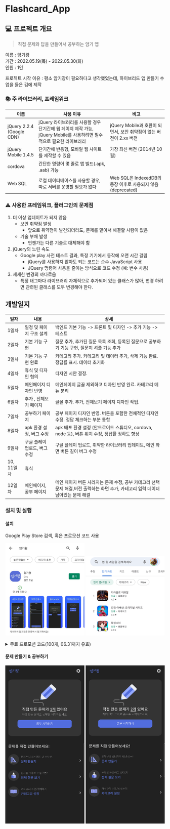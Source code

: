 # Flashcard_App



## :computer: 프로젝트 개요

> 직접 문제와 답을 만들어서 공부하는 암기 앱

이름 : 암기왕  
기간 : 2022.05.19(목) - 2022.05.30(화)  
인원 : 1인

프로젝트 시작 이유 : 평소 암기장이 필요하다고 생각했었는데, 하이브리드 앱 만들기 수업을 들은 김에 제작  



### :books: 주 라이브러리, 프레임워크

|이름|사용 이유|비고|
|--|--|--|
|jQuery 2.2.4 (Google CDN)|jQuery 라이브러리를 사용할 경우 단기간에 웹 페이지 제작 가능, jQuery Mobile를 사용하려면 필수적으로 필요한 라이브러리| jQuery Mobile과 호환이 되면서, 보안 취약점이 없는 버전이 2.xx 버전 |
|jQuery Mobile 1.4.5| 단기간에 반응형, 모바일 웹 사이트를 제작할 수 있음 |가장 최신 버전 (2014년 10월)|
|cordova| 간단한 명령어 몇 줄로 앱 빌드(.apk, .aab) 가능 ||
|Web SQL| 로컬 데이터베이스를 사용할 경우, 따로 서버를 운영할 필요가 없다 |Web SQL은 IndexedDB의 등장 이후로 사용되지 않음 (deprecated)|



### :warning: 사용한 프레임워크, 플러그인의 문제점

1. 더 이상 업데이트가 되지 않음
   - 보안 취약점 발생
     - 앞으로 취약점이 발견되더라도, 문제를 맡아서 해결할 사람이 없음
   - 기술 부채 발생
     - 언젠가는 다른 기술로 대체해야 함
2. jQuery의 느린 속도
   - Google play 사전 테스트 결과, 특정 기기에서 동작에 오랜 시간 걸림
     - jQuery를 사용하지 않아도 되는 코드는 순수 JavaScript 사용
     - JQuery 명령어 사용을 줄이는 방식으로 코드 수정 (예: 변수 사용)
3. 세세한 변경의 까다로움
   - 특정 태그마다 라이브러리 자체적으로 추가되어 있는 클래스가 많아, 변경 하려면 관련된 클래스를 모두 변경해야 한다.



## 개발일지

| 일자       | 내용                          | 상세                                                         |
| ---------- | ----------------------------- | ------------------------------------------------------------ |
| 1일차      | 일정 및 페이지 구조 설계      | 백엔드 기본 기능 -> 프론트 및 디자인 -> 추가 기능 -> 테스트  |
| 2일차      | 기본 기능 구현                | 질문 추가, 추가된 질문 목록 조회, 등록된 질문으로 공부하기 기능 구현, 질문지 셔플 기능 추가 |
| 3일차      | 기본 기능 구현 완료           | 카테고리 추가. 카테고리 및 데이터 추가, 삭제 기능 완료. 정답률 표시. 데이터 초기화 |
| 4일차      | 휴식 및 디자인 협의           | 디자인 시안 결정.                                            |
| 5일차      | 메인페이지 디자인 반영        | 메인페이지 글꼴 제외하고 디자인 반영 완료. 카테고리 메뉴 분리 |
| 6일차      | 추가 , 전체보기 페이지        | 글꼴 추가. 추가, 전체보기 페이지 디자인 작업.                |
| 7일차      | 공부하기 페이지               | 공부 페이지 디자인 반영. 버튼을 포함한 전체적인 디자인 수정. 정답 체크하는 부분 통합 |
| 8일차      | apk 환경 설정, 버그 수정      | apk 배포 환경 설정 (안드로이드 스튜디오, cordova, node 등), 버튼 위치 수정, 정답률 정확도 향상 |
| 9일차      | 구글 플레이 업로드, 버그 수정 | 구글 플레이 업로드, 취약한 라이브러리 업데이트, 메인 화면 버튼 길이 버그 수정 |
| 10, 11일차 | 휴식                          |                                                              |
| 12일차     | 메인페이지, 공부 페이지       | 메인 페이지 버튼 사라지는 문제 수정, 공부 카테고리 선택 문제 해결,버전 출력하는 화면 추가, 카테고리 입력 데이터 남아있는 문제 해결 |



### 설치 및 실행



#### 설치

Google Play Store 검색, 혹은 프로모션 코드 사용

<p>
    <img src="./docs/img/search_app.jpg" width="250px">
    <img src="./docs/img/use_promotion_code.gif" width="250px" height="250px">
</p>


<details>
    <summary>무료 프로모션 코드(100개, 06.31까지 유효)</summary>
    502CQSTZXTQ9Y28UMF3NAP9<br>  
FXNDPZXQHR1MZS7UDCZWT2V<br>  
G8TC5DNUR1Y934V33WK97U0<br>  
HF94S00K72TPJFLFLW183UA<br>  
55T991NYSPQRF3YB3EHFC18<br>  
K1Y7U0DHTBBQ2C8J9418PND<br>  
LGAVXAL6T23FZN2WPK5PPGZ<br>  
1HMVDUFNXBV7NNVQEPR488J<br>  
2D5JR0CJF2FRRK1BW6LM8LY<br>  
16NEQP6CFL9ZAXQNVDVFD4S<br>  
KN4BRKADNV5NA9GVQ5BDNEZ<br>  
BWWEK5TC1EV0Q5Q69SYJL8R<br>  
P5543DWF2L3MTUPYD5B6J5D<br>  
9UY026UV2GM3079JGG87S7M<br>  
4CMK8Y5T1HRMGN6Z752NW31<br>  
F79QAE2HPT1VJ80ZSL00CYA<br>  
C58A1MC19ZMFSQW6VKBTEN9<br>  
PEYLV6FPT7BKEQFRLPT761W<br>  
TWD98DTG8KDS1YJYYM057VF<br>  
2WA0MWRMPT76FHEZYK3GMEQ<br>  
1ZG7PN1LP4CKJGNRQLE7WEF<br>  
RELEGAAMRYPEZY528JMMC53<br>  
9ACSB9MUU7GBFE7BEGL4LF9<br>  
JX0D7NBZQYHFB1T20XWMELY<br>  
EMFC610PRPG1U0PC1N2YCBW<br>  
FQ1ZNFQMAB0EW6V9T7UJXPX<br>  
RSWW6L98RKWMRTZ79G5XS0P<br>  
NZNFEFC2GYGEN1BT44M7XHQ<br>  
X3WXVHR8XVMRBVRGQ0YVX0X<br>  
ZQ0A3MKVX7DU41N20TARX1L<br>  
YBEFND0R2RYS9LSFJEDUBJQ<br>  
KKWQ27T465GH6LJQ1HU8PWJ<br>  
1K9E7JF0NBWNVBX8AKE3U6Q<br>  
8RQ10993U6ZXE7U858J7D6A<br>  
7DNEVY1MFDKC37PKPP233XV<br>  
43YE8X25NPHHJT1C2QHRMP4<br>    
EY4GRRYBL5TZWMJM4XS9GKU<br>  
DAJRYFJZPLN02867P7ER3XE<br>  
ZN58AGG6FB0414DEFHCR2TH<br>  
1QAM1TKEBGGWE01S3TR61GM<br>  
DX1DRLEWTU7Y8YHRC79NATP<br>  
UQH3RWMH7ME6WPJDTA8AYZJ<br>  	
0UQWFK8R02BR1TNENSLCV0R<br>  
35QLH4DA0BU3926L7NECCWE<br>  
9JJ306ZN8AC981GK7XDXXGW<br>  
PYUGCASEK8UW5UVM1S49TN5<br>  
CQX7FZ4L276CW27G2AMQTCW<br>  
X2TADQK0DSS9FEWSBU05MSK<br>  
GTX6D8SEZFT7Z5VH3N02SNR<br>  
TB82KS7V2BMEFPEYYTMJPKS<br>  
5DGS4B0WWDY8BB8S7UYERT3<br>  
M8U3F3DKG9KXPZ3UE8Z3GG9<br>  
7N3ZYYZ2VHFK9XFJDTMTU38<br>  
3E3FKAZY6TY8NNRGE83GZQ6<br>  
XKPEBLUGTS6H8MPK62249TY<br>  
4WE4U3MQU69T6530FMAFBJS<br>  
QJE00G9JHCYX89EBNUNVWC2<br>  
NERLVEF9TD7M02M6A82HRSV<br>  
Q7BTNELN4740VCMU7YPUMP2<br>  
P5RFKVFRRZ1C72L5G7KCFLE<br>  
QZGEBEAAK2MDHXDG94E6LPD<br>  
N984YMJ4CC6RDK605WZ2Y6G<br>  
QKN778D30Z4CL4GVAM1WMHN<br>  
5TZ5N7H2EEV3PZ5SYKEZ973<br>  
ZBVU4H3WHX6G62K2CESVFKX<br>  
VDLCAF32SWMKDGTFXA9ALCJ<br>  
NWCPCEQS3DYZ41AUF365H4M<br>  
ZXEG3KGWWMN9L7G2WMEEZ59<br>  
0AHD3HKHQEKZHFMFXYZBF9X<br>  
1B47VXFH2WTXVAV8Z2DVR6H<br>  
F756XFX0J93BM42SSRRRA8A<br>  
D7H0186TPPTN9BCQNT34VS8<br>  
6YFD0TNHN77QR6CEHFQ6L9T<br>  
UVVFZ6C7ET58MR6NZLELK6J<br>  
A3UVHQSFZ3Y1JYD14Y9AHNQ<br>  
VHK0WJ04BMUXNDPUUBBFSBX<br>  
8KCRTSJUZ2PV6Z9S0TZVP3G<br>  
Q9VGN0JC5ZVG058L89S9FQU<br>  
DV6R44UW143XVETQ7Q6KZBN<br>  
9U75FEVT8U8RYM30FKVR7M2<br>  
DM1AABBN8GWD40FYQW5V8XV<br>  
A7PNBWJK0HN4QKNY5LK69U5<br>  
DFNWX9JQ2RRV274WLNYV3X2<br>  
HPA10ZU809LFUT0CAX5KHZ6<br>  
4X6HBMKPS4HTUFT0GH8A45N<br>  
WWWXFET48HN6CP5Q39B01GK<br>  
S0V25XAW7KGK9UA26SJKK93<br>  
FG8XKJEXS8XPEBTGJEVL9P6<br>  
W5LUN7PQ1RQQEBW6SUTHPR8<br>  
R9LEY4F7BN4XWAKT0S4TVQK<br>  
9FUEBVH0000Y7267G66SC93<br>  
4867KBMEPH1KFF8A7NN4WQV<br>  
XBX2STYLCT6WUF4URRRJ9QC<br>  
NEF8CCEE1CHPAW17ZSQ57PW<br>  
6SJVKX1UT21NHT54L4MRJ5P<br>  
CXH1CMM0B6EFK7PKSHLW1R7<br>  
R8G3RX2EPRQ4KL644QV7C2L<br>  
1QV7LFJ79W7LZZCZ3B7RUC6<br>  
U5H4RMSJ0H19DR63HHM6R6Y<br>  
G4R81Q61YDNENFPVANNB3N8<br>  
LXSDCQPKR42BEG46A25KZVH<br>  
</details>


#### 문제 만들기 & 공부하기

<p>
	<img src="./docs/img/create_question.gif" width="250px" height="500px">
    <img src="./docs/img/start_study.gif" width="250px" height="500px">
</p>

  





















